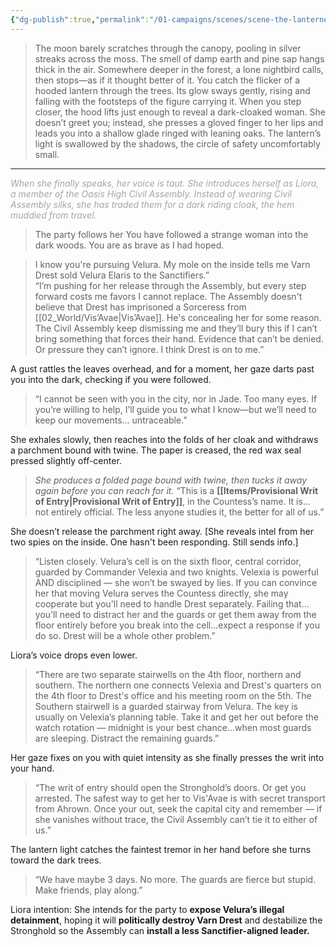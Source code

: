 ```yaml
---
{"dg-publish":true,"permalink":"/01-campaigns/scenes/scene-the-lanterned-glade/"}
---
```


> The moon barely scratches through the canopy, pooling in silver streaks across the moss. The smell of damp earth and pine sap hangs thick in the air. Somewhere deeper in the forest, a lone nightbird calls, then stops—as if it thought better of it.
> You catch the flicker of a hooded lantern through the trees. Its glow sways gently, rising and falling with the footsteps of the figure carrying it. When you step closer, the hood lifts just enough to reveal a dark-cloaked woman. 
> She doesn’t greet you; instead, she presses a gloved finger to her lips and leads you into a shallow glade ringed with leaning oaks. The lantern’s light is swallowed by the shadows, the circle of safety uncomfortably small.

---


<font color="#a5a5a5">*When she finally speaks, her voice is taut. She introduces herself as Liora, a member of the Oasis High Civil Assembly. Instead of wearing Civil Assembly silks, she has traded them for a dark riding cloak, the hem muddied from travel.*</font>

>The party follows her
> 	You have followed a strange woman into the dark woods. You are as brave as I had hoped.

> I know you're pursuing Velura. My mole on the inside tells me Varn Drest sold Velura Elaris to the Sanctifiers.”   
> “I’m pushing for her release through the Assembly, but every step forward costs me favors I cannot replace. The Assembly doesn't believe that Drest has imprisoned a Sorceress from [[02_World/Vis’Avae\|Vis’Avae]]. He's concealing her for some reason. The Civil Assembly keep dismissing me and they’ll bury this if I can’t bring something that forces their hand. Evidence that can’t be denied. Or pressure they can’t ignore. I think Drest is on to me.”

A gust rattles the leaves overhead, and for a moment, her gaze darts past you into the dark, checking if you were followed.

> “I cannot be seen with you in the city, nor in Jade. Too many eyes. If you’re willing to help, I’ll guide you to what I know—but we’ll need to keep our movements… untraceable.”

She exhales slowly, then reaches into the folds of her cloak and withdraws a parchment bound with twine. The paper is creased, the red wax seal pressed slightly off-center.

> *She produces a folded page bound with twine, then tucks it away again before you can reach for it.* 
> “This is a **[[Items/Provisional Writ of Entry\|Provisional Writ of Entry]]**, in the Countess’s name. It is… not entirely official. The less anyone studies it, the better for all of us.”

She doesn’t release the parchment right away. [She reveals intel from her two spies on the inside. One hasn't been responding. Still sends info.]

> “Listen closely. Velura’s cell is on the sixth floor, central corridor, guarded by Commander Velexia and two knights. Velexia is powerful AND disciplined — she won’t be swayed by lies. If you can convince her that moving Velura serves the Countess directly, she may cooperate but you'll need to handle Drest separately. Failing that… you’ll need to distract her and the guards or get them away from the floor entirely before you break into the cell...expect a response if you do so. Drest will be a whole other problem.”

Liora’s voice drops even lower.

> “There are two separate stairwells on the 4th floor, northern and southern. The northern one connects Velexia and Drest's quarters on the 4th floor to Drest's office and his meeting room on the 5th. The Southern stairwell is a guarded stairway from Velura. The key is usually on Velexia’s planning table. Take it and get her out before the watch rotation — midnight is your best chance...when most guards are sleeping. Distract the remaining guards.”

Her gaze fixes on you with quiet intensity as she finally presses the writ into your hand.

> “The writ of entry should open the Stronghold’s doors. Or get you arrested. The safest way to get her to Vis'Avae is with secret transport from Ahrown. Once your out, seek the capital city and remember — if she vanishes without trace, the Civil Assembly can’t tie it to either of us.”

The lantern light catches the faintest tremor in her hand before she turns toward the dark trees.

> “We have maybe 3 days. No more. The guards are fierce but stupid. Make friends, play along.”

Liora intention:  She intends for the party to **expose Velura’s illegal detainment**, hoping it will **politically destroy Varn Drest** and destabilize the Stronghold so the Assembly can **install a less Sanctifier-aligned leader.**